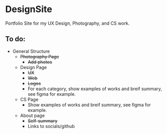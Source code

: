 # DesignSite
Portfolio Site for my UX Design, Photography, and CS work.
## To do:
- General Structure
  - ~~Photography Page~~
    - ~~Add photos~~
  - Design Page
     - ~~UX~~
     - ~~Web~~
     - ~~Logos~~
     - For each category, show examples of works and breif summary, see figma for example.
  - CS Page
    - Show examples of works and breif summary, see figma for example.
  - About page
    - ~~Self-summary~~
    - Links to socials/github
    
